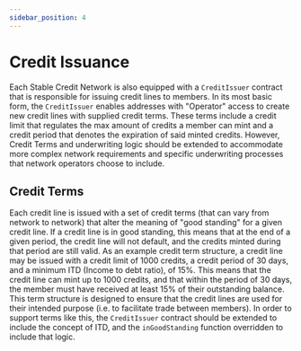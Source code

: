 ```yaml
---
sidebar_position: 4
---
```


# Credit Issuance

Each Stable Credit Network is also equipped with a `CreditIssuer` contract that is responsible for issuing credit lines to members. In its most basic form, the `CreditIssuer` enables addresses with "Operator" access to create new credit lines with supplied credit terms. These terms include a credit limit that regulates the max amount of credits a member can mint and a credit period that denotes the expiration of said minted credits. However, Credit Terms and underwriting logic should be extended to accommodate more complex network requirements and specific underwriting processes that network operators choose to include.

## Credit Terms

Each credit line is issued with a set of credit terms (that can vary from network to network) that alter the meaning of "good standing" for a given credit line. If a credit line is in good standing, this means that at the end of a given period, the credit line will not default, and the credits minted during that period are still valid. As an example credit term structure, a credit line may be issued with a credit limit of 1000 credits, a credit period of 30 days, and a minimum ITD (Income to debt ratio), of 15%. This means that the credit line can mint up to 1000 credits, and that within the period of 30 days, the member must have received at least 15% of their outstanding balance. This term structure is designed to ensure that the credit lines are used for their intended purpose (i.e. to facilitate trade between members). In order to support terms like this, the `CreditIssuer` contract should be extended to include the concept of ITD, and the `inGoodStanding` function overridden to include that logic.
